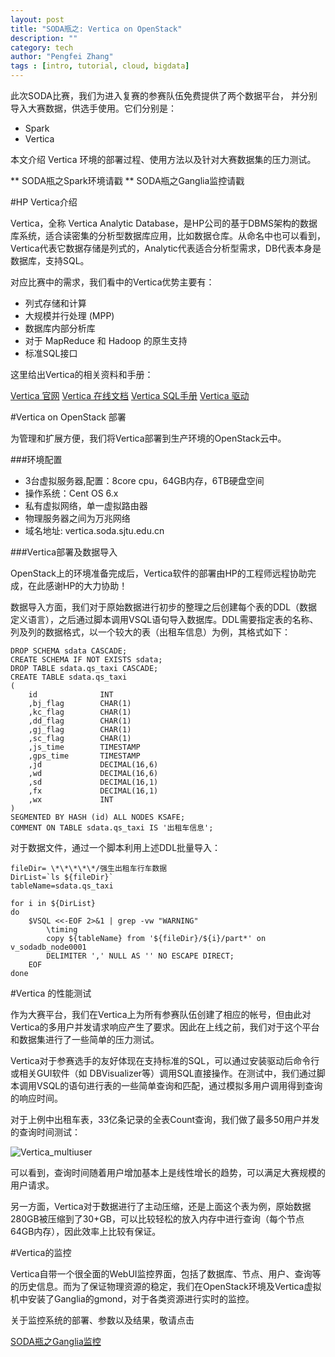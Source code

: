 ```yaml
---
layout: post
title: "SODA瓶之: Vertica on OpenStack"
description: ""
category: tech
author: "Pengfei Zhang"
tags : [intro, tutorial, cloud, bigdata]
---
```



此次SODA比赛，我们为进入复赛的参赛队伍免费提供了两个数据平台，
并分别导入大赛数据，供选手使用。它们分别是：

+ Spark
+ Vertica

本文介绍 Vertica 环境的部署过程、使用方法以及针对大赛数据集的压力测试。

** SODA瓶之Spark环境请戳
** SODA瓶之Ganglia监控请戳

#HP Vertica介绍


Vertica，全称 Vertica Analytic Database，是HP公司的基于DBMS架构的数据库系统，适合读密集的分析型数据库应用，比如数据仓库。从命名中也可以看到，Vertica代表它数据存储是列式的，Analytic代表适合分析型需求，DB代表本身是数据库，支持SQL。

对应比赛中的需求，我们看中的Vertica优势主要有：

* 列式存储和计算
* 大规模并行处理 (MPP)
* 数据库内部分析库
* 对于 MapReduce 和 Hadoop 的原生支持
* 标准SQL接口

这里给出Vertica的相关资料和手册：

[Vertica 官网](https://www.vertica.com/)
[Vertica 在线文档](http://my.vertica.com/docs/7.1.x/HTML/index.htm)
[Vertica SQL手册](http://my.vertica.com/docs/7.1.x/PDF/HP_Vertica_7.1.x_SQL_Reference_Manual.pdf)
[Vertica 驱动](http://www.vertica.com/resources/vertica-client-drivers/)

#Vertica on OpenStack 部署

为管理和扩展方便，我们将Vertica部署到生产环境的OpenStack云中。

###环境配置

* 3台虚拟服务器,配置：8core cpu，64GB内存，6TB硬盘空间
* 操作系统：Cent OS 6.x
* 私有虚拟网络，单一虚拟路由器
* 物理服务器之间为万兆网络
* 域名地址: vertica.soda.sjtu.edu.cn 

###Vertica部署及数据导入

OpenStack上的环境准备完成后，Vertica软件的部署由HP的工程师远程协助完成，在此感谢HP的大力协助！

数据导入方面，我们对于原始数据进行初步的整理之后创建每个表的DDL（数据定义语言），之后通过脚本调用VSQL语句导入数据库。DDL需要指定表的名称、列及列的数据格式，以一个较大的表（出租车信息）为例，其格式如下：

    DROP SCHEMA sdata CASCADE;
    CREATE SCHEMA IF NOT EXISTS sdata; 
    DROP TABLE sdata.qs_taxi CASCADE;  
    CREATE TABLE sdata.qs_taxi
    (
        id              INT 
        ,bj_flag        CHAR(1)       
        ,kc_flag        CHAR(1)          
        ,dd_flag        CHAR(1)             
        ,gj_flag        CHAR(1)             
        ,sc_flag        CHAR(1)             
        ,js_time        TIMESTAMP           
        ,gps_time       TIMESTAMP           
        ,jd             DECIMAL(16,6)       
        ,wd             DECIMAL(16,6)       
        ,sd             DECIMAL(16,1)       
        ,fx             DECIMAL(16,1)       
        ,wx             INT                 
    )
    SEGMENTED BY HASH (id) ALL NODES KSAFE;                          
    COMMENT ON TABLE sdata.qs_taxi IS '出租车信息'; 

对于数据文件，通过一个脚本利用上述DDL批量导入：

    fileDir= \*\*\*\*\*/强生出租车行车数据
    DirList=`ls ${fileDir}`
    tableName=sdata.qs_taxi

    for i in ${DirList}
    do
        $VSQL <<-EOF 2>&1 | grep -vw "WARNING"  
            \timing
            copy ${tableName} from '${fileDir}/${i}/part*' on v_sodadb_node0001
            DELIMITER ',' NULL AS '' NO ESCAPE DIRECT;
        EOF
    done


#Vertica 的性能测试

作为大赛平台，我们在Vertica上为所有参赛队伍创建了相应的帐号，但由此对Vertica的多用户并发请求响应产生了要求。因此在上线之前，我们对于这个平台和数据集进行了一些简单的压力测试。

Vertica对于参赛选手的友好体现在支持标准的SQL，可以通过安装驱动后命令行或相关GUI软件（如 DBVisualizer等）调用SQL直接操作。在测试中，我们通过脚本调用VSQL的语句进行表的一些简单查询和匹配，通过模拟多用户调用得到查询的响应时间。

对于上例中出租车表，33亿条记录的全表Count查询，我们做了最多50用户并发的查询时间测试：

![Vertica_multiuser](http://holysparky.github.io/public/pics/vertica_pressure.png "Vertica Multiuser Test")

可以看到，查询时间随着用户增加基本上是线性增长的趋势，可以满足大赛规模的用户请求。

另一方面，Vertica对于数据进行了主动压缩，还是上面这个表为例，原始数据280GB被压缩到了30+GB，可以比较轻松的放入内存中进行查询（每个节点64GB内存），因此效率上比较有保证。

#Vertica的监控

Vertica自带一个很全面的WebUI监控界面，包括了数据库、节点、用户、查询等的历史信息。而为了保证物理资源的稳定，我们在OpenStack环境及Vertica虚拟机中安装了Ganglia的gmond，对于各类资源进行实时的监控。

关于监控系统的部署、参数以及结果，敬请点击

[SODA瓶之Ganglia监控]()












